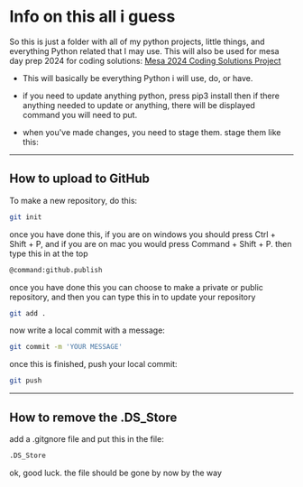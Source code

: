 # Info on this all i guess

So this is just a folder with all of my python projects, little things, and everything Python related that I may use.
This will also be used for mesa day prep 2024 for coding solutions: [Mesa 2024 Coding Solutions Project](https://mesa.ucop.edu/wp-content/uploads/2023/09/2023-24-HS_Coding-Solutions-Online-DRAFT.pdf)

- This will basically be everything Python i will use, do, or have.

- if you need to update anything python, press pip3 install
then if there anything needed to update or anything, there will be displayed command you will need to put.

- when you've made changes, you need to stage them. stage them like this:

---

## How to upload to GitHub

To make a new repository, do this:

```bash
git init
```

once you have done this, if you are on windows you should press Ctrl + Shift + P, and if you are on mac you would press Command + Shift + P. then type this in at the top

```bash
@command:github.publish
```

once you have done this you can choose to make a private or public repository, and then you can type this in to update your repository

```bash
git add .
```

now write a local commit with a message:

```bash
git commit -m 'YOUR MESSAGE'
```

once this is finished, push your local commit:

```bash
git push
```

---

## How to remove the .DS_Store

add a .gitgnore file and put this in the file:

```bash
.DS_Store
```

ok, good luck. the file should be gone by now by the way
